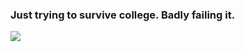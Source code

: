 ### Just trying to survive college. Badly failing it.

<div>
  <a href="https://www.instagram.com/miguelxrmo/" target="_blank"><img src="https://img.shields.io/badge/Instagram-E4405F?style=for-the-badge&logo=instagram&logoColor=white" target="_blank"></a>
</div>
